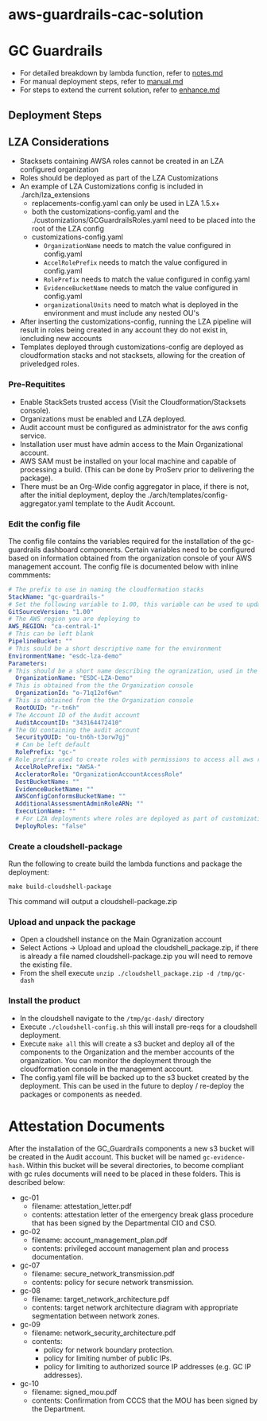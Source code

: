 # aws-guardrails-cac-solution

# GC Guardrails

- For detailed breakdown by lambda function, refer to [notes.md](./doc/NOTES.md)
- For manual deployment steps, refer to [manual.md](./doc/MANUAL.md)
- For steps to extend the current solution, refer to [enhance.md](./doc/ENHANCE.md)

## Deployment Steps

## LZA Considerations
- Stacksets containing AWSA roles cannot be created in an LZA configured organization
- Roles should be deployed as part of the LZA Customizations
- An example of LZA Customizations config is included in ./arch/lza_extensions
  - replacements-config.yaml can only be used in LZA 1.5.x+
  - both the customizations-config.yaml and the ./customizations/GCGuardrailsRoles.yaml need to be placed into the root of the LZA config  
  - customizations-config.yaml
    - `OrganizationName` needs to match the value configured in config.yaml
    - `AccelRolePrefix` needs to match the value configured in config.yaml
    - `RolePrefix` needs to match the value configured in config.yaml
    - `EvidenceBucketName` needs to match the value configured in config.yaml
    - `organizationalUnits` need to match what is deployed in the environment and must include any nested OU's
- After inserting the customizations-config, running the LZA pipeline will result in roles being created in any account they do not exist in, ioncluding new accounts
- Templates deployed through customizations-config are deployed as cloudformation stacks and not stacksets, allowing for the creation of priveledged roles.

### Pre-Requitites

- Enable StackSets trusted access (Visit the Cloudformation/Stacksets console).
- Organizations must be enabled and LZA deployed.
- Audit account must be configured as administrator for the aws config service.
- Installation user must have admin access to the Main Organizational account.
- AWS SAM must be installed on your local machine and capable of processing a build. (This can be done by ProServ prior to delivering the package).
- There must be an Org-Wide config aggregator in place, if there is not, after the initial deployment, deploy the ./arch/templates/config-aggregator.yaml template to the Audit Account.

### Edit the config file

The config file contains the variables required for the installation of the gc-guardrails dashboard components. Certain variables need to be configured based on information obtained from the organization console of your AWS management account.
The config file is documented below with inline commments:

```yaml
# The prefix to use in naming the cloudformation stacks
StackName: "gc-guardrails-"
# Set the following variable to 1.00, this variable can be used to update lambda functions.
GitSourceVersion: "1.00"
# The AWS region you are deploying to
AWS_REGION: "ca-central-1"
# This can be left blank
PipelineBucket: ""
# This sould be a short descriptive name for the environment
EnvironmentName: "esdc-lza-demo"
Parameters:
# This should be a short name describing the ogranization, used in the future for aggragating 
  OrganizationName: "ESDC-LZA-Demo"
# This is obtained from the the Organization console
  OrganizationId: "o-71q12of6wn"
# This is obtained from the the Organization console
  RootOUID: "r-tn6h"
# The Account ID of the Audit account
  AuditAccountID: "343164472410"
# The OU containing the audit account
  SecurityOUID: "ou-tn6h-t3orw7gj"
  # Can be left default
  RolePrefix: "gc-"
# Role prefix used to create roles with permissions to access all aws resources, this is usually defined in an SCP.
  AccelRolePrefix: "AWSA-"
  AccleratorRole: "OrganizationAccountAccessRole"
  DestBucketName: ""
  EvidenceBucketName: ""
  AWSConfigConformsBucketName: ""
  AdditionalAssessmentAdminRoleARN: ""
  ExecutionName: ""
  # For LZA deployments where roles are deployed as part of customizations
  DeployRoles: "false"
```

### Create a cloudshell-package

Run the following to create build the lambda functions and package the deployment:

```
make build-cloudshell-package
```

This command will output a cloudshell-package.zip

### Upload and unpack the package

- Open a cloudshell instance on the Main Ogranization account
- Select Actions -> Upload and upload the cloudshell_package.zip, if there is already a file named cloudshell-package.zip you will need to remove the existing file.
- From the shell execute ```unzip ./cloudshell_package.zip -d /tmp/gc-dash```

### Install the product

- In the cloudshell navigate to the ```/tmp/gc-dash/``` directory
- Execute ```./cloudshell-config.sh``` this will install pre-reqs for a cloudshell deployment.
- Execute ```make all``` this will create a s3 bucket and deploy all of the components to the Organization and the member accounts of the organization. You can monitor the deployment through the cloudformation console in the management account.
- The config.yaml file will be backed up to the s3 bucket created by the deployment. This can be used in the future to deploy / re-deploy the packages or components as needed.

# Attestation Documents

After the installation of the GC_Guardrails components a new s3 bucket will be created in the Audit account. This bucket will be named ```gc-evidence-hash```. Within this bucket will be several directories, to become compliant with gc rules documents will need to be placed in these folders. This is described below:

- gc-01
  - filename: attestation_letter.pdf
  - contents: attestation letter of the emergency break glass procedure that has been signed by the Departmental CIO and CSO.
- gc-02
  - filename: account_management_plan.pdf
  - contents: privileged account management plan and process documentation.
- gc-07
  - filename: secure_network_transmission.pdf
  - contents: policy for secure network transmission.
- gc-08
  - filename: target_network_architecture.pdf
  - contents: target network architecture diagram with appropriate segmentation between network zones.
- gc-09
  - filename: network_security_architecture.pdf
  - contents:
    - policy for network boundary protection.
    - policy for limiting number of public IPs.
    - policy for limiting to authorized source IP addresses (e.g. GC IP addresses).
- gc-10
  - filename: signed_mou.pdf
  - contents: Confirmation from CCCS that the MOU has been signed by the Department.


